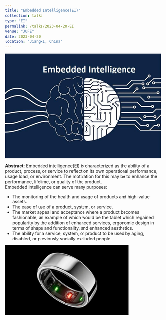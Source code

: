 ```yaml
---
title: "Embedded Intelligence(EI)"
collection: talks
type: "EI"
permalink: /talks/2023-04-20-EI
venue: "JUFE"
date: 2023-04-20
location: "Jiangxi, China"
---
```


<img src="/images/EI.jpg" alt="EI" title="EI" width="800" >  

__Abstract__: Embedded intelligence(EI) is characterized as the ability of a product, process, or service to reflect on its own operational performance, usage load, or environment. The motivation for this may be to enhance the performance, lifetime, or quality of the product.  
Embedded intelligence can serve many purposes:  
- The monitoring of the health and usage of products and high-value assets.  
- The ease of use of a product, system, or service.  
- The market appeal and acceptance where a product becomes fashionable, an example of which would be the tablet which regained popularity by the addition of enhanced services, ergonomic design in terms of shape and functionality, and enhanced aesthetics.  
- The ability for a service, system, or product to be used by aging, disabled, or previously socially excluded people.  


<img src="/images/Galaxy Ring.jpg" alt="Galaxy Ring" title="Galaxy Ring" width="400" >  



